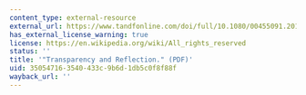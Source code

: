 ```yaml
---
content_type: external-resource
external_url: https://www.tandfonline.com/doi/full/10.1080/00455091.2019.1565621
has_external_license_warning: true
license: https://en.wikipedia.org/wiki/All_rights_reserved
status: ''
title: '"Transparency and Reflection." (PDF)'
uid: 35054716-3540-433c-9b6d-1db5c0f8f88f
wayback_url: ''
---
```


